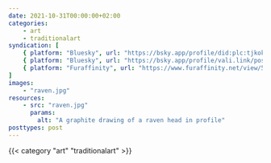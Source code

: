```yaml
---
date: 2021-10-31T00:00:00+02:00
categories:
    - art
    - traditionalart
syndication: [
    { platform: "Bluesky", url: "https://bsky.app/profile/did:plc:tjkokzqdnfzzlaxdjjzzzi5b/post/3k5s7xmxvyp26", hidden: true },
    { platform: "Bluesky", url: "https://bsky.app/profile/vali.link/post/3k5s7xmxvyp26" },
    { platform: "Furaffinity", url: "https://www.furaffinity.net/view/56573814/" }
]
images:
    - "raven.jpg"
resources:
    - src: "raven.jpg"
      params:
        alt: "A graphite drawing of a raven head in profile"
posttypes: post
---
```

{{< category "art" "traditionalart" >}}
